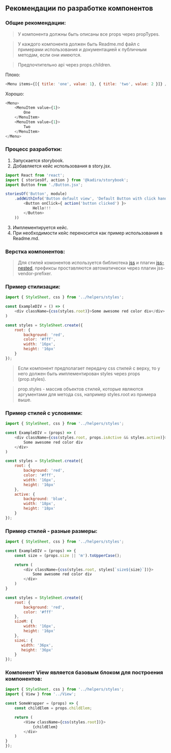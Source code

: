 ## Рекомендации по разработке компонентов

### Общие рекомендации:

> У компонента должны быть описаны все props через propTypes.

> У каждого компонента должен быть Readme.md файл с примерами использования и документацией к публичным методам, если они имеются.

> Предпочтительно api через props.children.

Плохо:
```js
<Menu items={[{ title: 'one', value: 1}, { title: 'two', value: 2 }]} />
````

Хорошо:
```js
<Menu>
    <MenuItem value={1}>
        One
    </MenuItem>
    <MenuItem value={1}>
        Two
    </MenuItem>
</Menu>
````

### Процесс разработки:
1. Запускается storybook.
2. Добавляется кейс использования в story.jsx.
```js
import React from 'react';
import { storiesOf, action } from '@kadira/storybook';
import Button from './Button.jsx';

storiesOf('Button', module)
    .addWithInfo('Button default view', 'Default Button with click handler', () => (
        <Button onClick={ action('button clicked') }>
            Hello!!!
        </Button>
    ))
```
3. Имплементируется кейс.
4. При необходимости кейс переносится как пример использования в Readme.md.

### Верстка компонентов:

> Для стилей комонентов используется библиотека [jss](https://github.com/jsstyles/jss) и плагин [jss-nested](https://github.com/jsstyles/jss-nested), префиксы проставляются автоматически через плагин jss-vendor-prefixer.


### Пример стилизации:
```js
import { StyleSheet, css } from '../helpers/styles';

const ExampleDIV = () => (
    <div className={css(styles.root)}>Some awesome red color div</div>
)

const styles = StyleSheet.create({
    root: {
        background: 'red',
        color: '#fff',
        width: '16px',
        height: '16px'
    }
});
```

> Если компонент предполагает передачу css стилей с верху, то у него должен быть имплементирован styles через props (prop.styles).

> prop.styles - массив объектов стилей, которые являются аргументами для метода css, например styles.root из примера выше.

### Пример стилей с условиями:
```js
import { StyleSheet, css } from '../helpers/styles';

const ExampleDIV = (props) => (
    <div className={css(styles.root, props.isActive && styles.active)}>
        Some awesome red color div
    </div>
)

const styles = StyleSheet.create({
    root: {
        background: 'red',
        color: '#fff',
        width: '16px',
        height: '16px'
    },
    active: {
        background: 'blue',
        width: '18px',
        height: '18px'
    }
});
```

### Пример стилей - разные размеры:
```js
import { StyleSheet, css } from '../helpers/styles';

const ExampleDIV = (props) => {
    const size = (props.size || 'm').toUpperCase();

    return (
        <div className={css(styles.root, styles[`size${size}`])}>
            Some awesome red color div
        </div>
    )
}

const styles = StyleSheet.create({
    root: {
        background: 'red',
        color: '#fff'
    },
    sizeM: {
        width: '16px',
        height: '16px'
    },
    sizeL: {
       width: '36px',
       height: '36px'
    }
});
```

### Компонент View является базовым блоком для построения компонентов:
```js
import { StyleSheet, css } from '../helpers/styles';
import { View } from '../View';

const SomeWrapper = (props) => {
    const childElem = props.childElem;

    return (
        <View className={css(styles.root])}>
            {childElem}
        </div>
    )
}
});
```